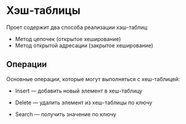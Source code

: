 # Хэш-таблицы
Проет содержит два способа реализации хэш-таблиц:

* Метод цепочек (открытое хеширование)
* Метод открытой адресации (закрытое хеширование)

## Операции
Основные операции, которые могут выполняться с хеш-таблицей:

- Insert — добавить новый элемент в хеш-таблицу

- Delete — удалить элемент из хеш-таблицы по ключу

- Search — получить значение по ключу
